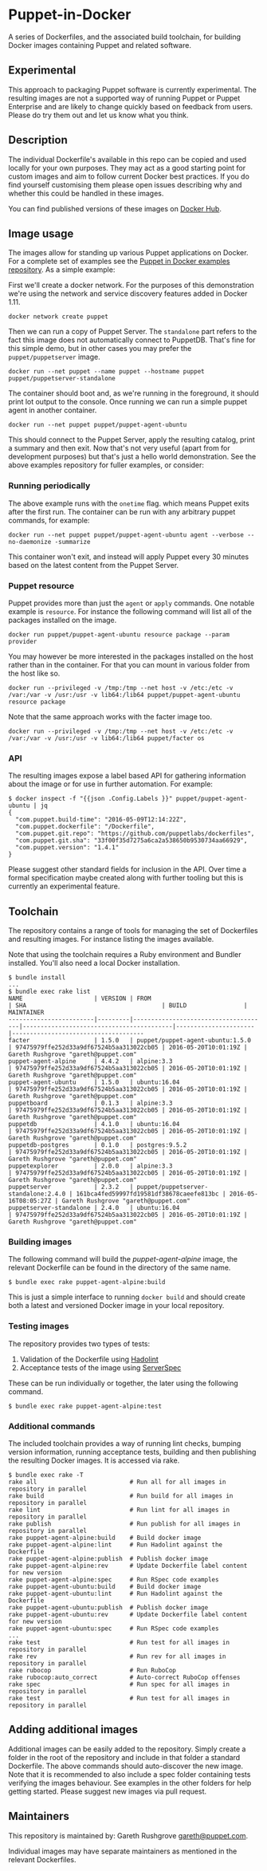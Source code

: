 # Puppet-in-Docker

A series of Dockerfiles, and the associated build toolchain, for building
Docker images containing Puppet and related software.

## Experimental

This approach to packaging Puppet software is currently experimental.
The resulting images are not a supported way of running Puppet or Puppet
Enterprise and are likely to change quickly based on feedback from
users. Please do try them out and let us know what you think.

## Description

The individual Dockerfile's available in this repo can be copied and
used locally for your own purposes. They may act as a good starting
point for custom images and aim to follow current Docker best practices.
If you do find yourself customising them please open issues describing
why and whether this could be handled in these images.

You can find published versions of these images on [Docker Hub](https://hub.docker.com/puppet).

## Image usage

The images allow for standing up various Puppet applications on Docker.
For a complete set of examples see the [Puppet in Docker examples
repository](https://github.com/puppetlabs/puppet-in-docker-examples).
As a simple example:

First we'll create a docker network. For the purposes of this
demonstration we're using the network and service discovery features
added in Docker 1.11.

```
docker network create puppet
```

Then we can run a copy of Puppet Server. The `standalone` part refers to
the fact this image does not automatically connect to PuppetDB. That's
fine for this simple demo, but in other cases you may prefer the
`puppet/puppetserver` image.

```
docker run --net puppet --name puppet --hostname puppet puppet/puppetserver-standalone
```

The container should boot and, as we're running in the foreground, it
should print lot output to the console. Once running we can run a simple
puppet agent in another container.

```
docker run --net puppet puppet/puppet-agent-ubuntu
```

This should connect to the Puppet Server, apply the resulting
catalog, print a summary and then exit. Now that's not very useful
(apart from for development purposes) but that's just a hello world
demonstration. See the above examples repository for fuller examples, or
consider:

### Running periodically

The above example runs with the `onetime` flag. which means Puppet
exits after the first run. The container can be run with any arbitrary puppet commands, for
example:

```
docker run --net puppet puppet/puppet-agent-ubuntu agent --verbose --no-daemonize -summarize
```

This container won't exit, and instead will apply Puppet every 30
minutes based on the latest content from the Puppet Server.

### Puppet resource

Puppet provides more than just the `agent` or `apply` commands. One
notable example is `resource`. For instance the following command will
list all of the packages installed on the image.

```
docker run puppet/puppet-agent-ubuntu resource package --param provider
```

You may however be more interested in the packages installed on the host
rather than in the container. For that you can mount in various folder
from the host like so.

```
docker run --privileged -v /tmp:/tmp --net host -v /etc:/etc -v /var:/var -v /usr:/usr -v lib64:/lib64 puppet/puppet-agent-ubuntu resource package
```

Note that the same approach works with the facter image too.

```
docker run --privileged -v /tmp:/tmp --net host -v /etc:/etc -v /var:/var -v /usr:/usr -v lib64:/lib64 puppet/facter os
```

### API

The resulting images expose a label based API for gathering information
about the image or for use in further automation. For example:

```
$ docker inspect -f "{{json .Config.Labels }}" puppet/puppet-agent-ubuntu | jq
{
  "com.puppet.build-time": "2016-05-09T12:14:22Z",
  "com.puppet.dockerfile": "/Dockerfile",
  "com.puppet.git.repo": "https://github.com/puppetlabs/dockerfiles",
  "com.puppet.git.sha": "33f00f35d7275a6ca2a538650b9530734aa66929",
  "com.puppet.version": "1.4.1"
}
```

Please suggest other standard fields for inclusion in the API. Over time
a formal specification maybe created along with further tooling but this
is currently an experimental feature.

## Toolchain

The repository contains a range of tools for managing the set of
Dockerfiles and resulting images. For instance listing the images
available.

Note that using the toolchain requires a Ruby environment and
Bundler installed. You'll also need a local Docker installation.

```
$ bundle install
...
$ bundle exec rake list
NAME                    | VERSION | FROM                                 | SHA                                      | BUILD                | MAINTAINER
------------------------|---------|--------------------------------------|------------------------------------------|----------------------|-------------------------------------
facter                  | 1.5.0   | puppet/puppet-agent-ubuntu:1.5.0     | 97475979ffe252d33a9df67524b5aa313022cb05 | 2016-05-20T10:01:19Z | Gareth Rushgrove "gareth@puppet.com"
puppet-agent-alpine     | 4.4.2   | alpine:3.3                           | 97475979ffe252d33a9df67524b5aa313022cb05 | 2016-05-20T10:01:19Z | Gareth Rushgrove "gareth@puppet.com"
puppet-agent-ubuntu     | 1.5.0   | ubuntu:16.04                         | 97475979ffe252d33a9df67524b5aa313022cb05 | 2016-05-20T10:01:19Z | Gareth Rushgrove "gareth@puppet.com"
puppetboard             | 0.1.3   | alpine:3.3                           | 97475979ffe252d33a9df67524b5aa313022cb05 | 2016-05-20T10:01:19Z | Gareth Rushgrove "gareth@puppet.com"
puppetdb                | 4.1.0   | ubuntu:16.04                         | 97475979ffe252d33a9df67524b5aa313022cb05 | 2016-05-20T10:01:19Z | Gareth Rushgrove "gareth@puppet.com"
puppetdb-postgres       | 0.1.0   | postgres:9.5.2                       | 97475979ffe252d33a9df67524b5aa313022cb05 | 2016-05-20T10:01:19Z | Gareth Rushgrove "gareth@puppet.com"
puppetexplorer          | 2.0.0   | alpine:3.3                           | 97475979ffe252d33a9df67524b5aa313022cb05 | 2016-05-20T10:01:19Z | Gareth Rushgrove "gareth@puppet.com"
puppetserver            | 2.3.2   | puppet/puppetserver-standalone:2.4.0 | 161bca4fed59997fd19581df38678caeefe813bc | 2016-05-16T08:05:27Z | Gareth Rushgrove "gareth@puppet.com"
puppetserver-standalone | 2.4.0   | ubuntu:16.04                         | 97475979ffe252d33a9df67524b5aa313022cb05 | 2016-05-20T10:01:19Z | Gareth Rushgrove "gareth@puppet.com"
```

### Building images

The following command will build the _puppet-agent-alpine_ image, the
relevant Dockerfile can be found in the directory of the same name.

```
$ bundle exec rake puppet-agent-alpine:build
```

This is just a simple interface to running `docker build` and should
create both a latest and versioned Docker image in your local
repository.

### Testing images

The repository provides two types of tests:

1. Validation of the Dockerfile using
   [Hadolint](https://github.com/lukasmartinelli/hadolint)
2. Acceptance tests of the image using [ServerSpec](http://serverspec.org)

These can be run individually or together, the later using the following
command.

```
$ bundle exec rake puppet-agent-alpine:test
```

### Additional commands

The included toolchain provides a way of running lint checks, bumping
version information, running acceptance tests, building and then publishing the
resulting Docker images. It is accessed via rake.

```
$ bundle exec rake -T
rake all                          # Run all for all images in repository in parallel
rake build                        # Run build for all images in repository in parallel
rake lint                         # Run lint for all images in repository in parallel
rake publish                      # Run publish for all images in repository in parallel
rake puppet-agent-alpine:build    # Build docker image
rake puppet-agent-alpine:lint     # Run Hadolint against the Dockerfile
rake puppet-agent-alpine:publish  # Publish docker image
rake puppet-agent-alpine:rev      # Update Dockerfile label content for new version
rake puppet-agent-alpine:spec     # Run RSpec code examples
rake puppet-agent-ubuntu:build    # Build docker image
rake puppet-agent-ubuntu:lint     # Run Hadolint against the Dockerfile
rake puppet-agent-ubuntu:publish  # Publish docker image
rake puppet-agent-ubuntu:rev      # Update Dockerfile label content for new version
rake puppet-agent-ubuntu:spec     # Run RSpec code examples
...
rake test                         # Run test for all images in repository in parallel
rake rev                          # Run rev for all images in repository in parallel
rake rubocop                      # Run RuboCop
rake rubocop:auto_correct         # Auto-correct RuboCop offenses
rake spec                         # Run spec for all images in repository in parallel
rake test                         # Run test for all images in repository in parallel
```

## Adding additional images

Additional images can be easily added to the repository. Simply create a
folder in the root of the repository and include in that folder a
standard Dockerfile. The above commands should auto-discover the new
image. Note that it is recommended to also include a spec folder
containing tests verifying the images behaviour. See examples in the
other folders for help getting started. Please suggest new images via
pull request.

## Maintainers

This repository is maintained by: Gareth Rushgrove <gareth@puppet.com>.

Individual images may have separate maintainers as mentioned in the
relevant Dockerfiles.
